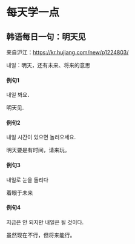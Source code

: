 # 每天学一点

## 韩语每日一句：明天见
来自沪江：https://kr.hujiang.com/new/p1224803/

내일：明天，还有未来、将来的意思
#### 例句1
내일 봐요．

明天见.

#### 例句2
내일 시간이 있으면 놀러오세요.

明天要是有时间，请来玩。

#### 例句3
내일로 눈을 돌리다

着眼于未来

#### 例句4
지금은 안 되지만 내일은 될 것이다.

虽然现在不行，但将来能行。
